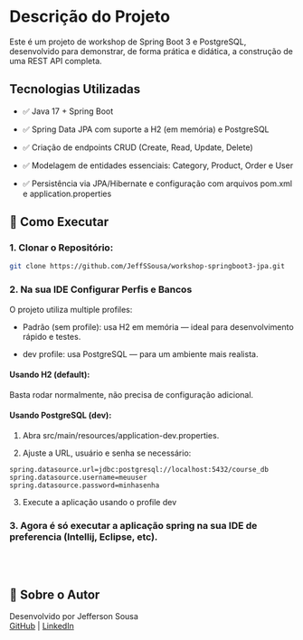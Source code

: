 # Descrição do Projeto

Este é um projeto de workshop de Spring Boot 3 e PostgreSQL, desenvolvido para demonstrar, de forma prática e didática, a construção de uma REST API completa.

## Tecnologias Utilizadas

- ✅ Java 17 + Spring Boot

- ✅ Spring Data JPA com suporte a H2 (em memória) e PostgreSQL

- ✅ Criação de endpoints CRUD (Create, Read, Update, Delete)

- ✅ Modelagem de entidades essenciais: Category, Product, Order e User

- ✅ Persistência via JPA/Hibernate e configuração com arquivos pom.xml e application.properties



## 🚀 Como Executar

### 1. Clonar o Repositório:
``` bash
git clone https://github.com/JeffSSousa/workshop-springboot3-jpa.git
```

### 2. Na sua IDE Configurar Perfis e Bancos
O projeto utiliza multiple profiles:

- Padrão (sem profile): usa H2 em memória — ideal para desenvolvimento rápido e testes.

- dev profile: usa PostgreSQL — para um ambiente mais realista.

#### **Usando H2 (default):**
 Basta rodar normalmente, não precisa de configuração adicional.

#### **Usando PostgreSQL (dev):**
1. Abra src/main/resources/application-dev.properties.

2. Ajuste a URL, usuário e senha se necessário:
``` properties
spring.datasource.url=jdbc:postgresql://localhost:5432/course_db
spring.datasource.username=meuuser
spring.datasource.password=minhasenha
```
3. Execute a aplicação usando o profile dev

### 3. Agora é só executar a aplicação spring na sua IDE de preferencia (Intellij, Eclipse, etc).


<br><br>

## 🙋 Sobre o Autor


Desenvolvido por Jefferson Sousa  
[GitHub](https://github.com/JeffSSousa) | [LinkedIn](https://www.linkedin.com/in/jefferson-sousa-8b93a81a2/)